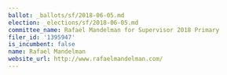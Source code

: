 ```yaml
---
ballot: _ballots/sf/2018-06-05.md
election: _elections/sf/2018-06-05.md
committee_name: Rafael Mandelman for Supervisor 2018 Primary
filer_id: '1395947'
is_incumbent: false
name: Rafael Mandelman
website_url: http://www.rafaelmandelman.com/
---
```

